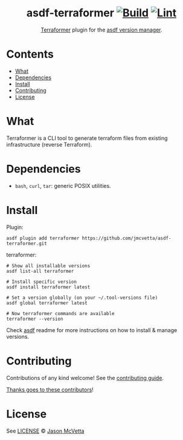 <div align="center">

# asdf-terraformer [![Build](https://github.com/jmcvetta/asdf-terraformer/actions/workflows/build.yml/badge.svg)](https://github.com/jmcvetta/asdf-terraformer/actions/workflows/build.yml) [![Lint](https://github.com/jmcvetta/asdf-terraformer/actions/workflows/lint.yml/badge.svg)](https://github.com/jmcvetta/asdf-terraformer/actions/workflows/lint.yml)

[Terraformer](https://github.com/GoogleCloudPlatform/terraformer) plugin for the [asdf version manager](https://asdf-vm.com).

</div>

# Contents

- [What](#what)
- [Dependencies](#dependencies)
- [Install](#install)
- [Contributing](#contributing)
- [License](#license)

# What

Terraformer is a CLI tool to generate terraform files from existing infrastructure (reverse Terraform).

# Dependencies

- `bash`, `curl`, `tar`: generic POSIX utilities.

# Install

Plugin:

```shell
asdf plugin add terraformer https://github.com/jmcvetta/asdf-terraformer.git
```

terraformer:

```shell
# Show all installable versions
asdf list-all terraformer

# Install specific version
asdf install terraformer latest

# Set a version globally (on your ~/.tool-versions file)
asdf global terraformer latest

# Now terraformer commands are available
terraformer --version
```

Check [asdf](https://github.com/asdf-vm/asdf) readme for more instructions on how to
install & manage versions.

# Contributing

Contributions of any kind welcome! See the [contributing guide](contributing.md).

[Thanks goes to these contributors](https://github.com/jmcvetta/asdf-terraformer/graphs/contributors)!

# License

See [LICENSE](LICENSE) © [Jason McVetta](https://github.com/jmcvetta/)
